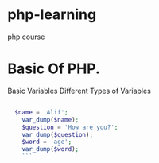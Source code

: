# php-learning
php course
# Basic Of PHP.
Basic Variables
Different Types of Variables

```php

  $name = 'Alif';
	var_dump($name);
	$question = 'How are you?';
	var_dump($question);
	$word = 'age';
	var_dump($word);
	```
  
  
